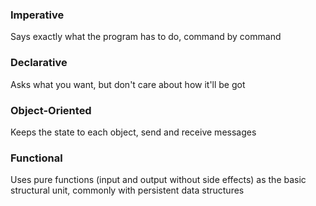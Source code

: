 ### Imperative

Says exactly what the program has to do, command by command

### Declarative

Asks what you want, but don't care about how it'll be got

### Object-Oriented

Keeps the state to each object, send and receive messages

### Functional

Uses pure functions (input and output without side effects) as the basic structural unit, commonly with persistent data structures
